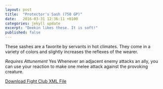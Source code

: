 ```yaml
---
layout: post
title:  "Protector's Sash (750 GP)"
date:   2016-03-31 12:36:11 +0100
categories: jekyll update
excerpt: "Deekin likes these. It is soft!"
published: false
---
```


These sashes are a favorite by servants in hot climates. They come in a variety of colors and slightly increases the reflexes of the wearer.

*Requires Attunement* Yes
Whenever an adjacent enemy attacks an ally, you can use your reaction to make one melee attack against the provoking creature.

<a href="{{site.url}}/for-the-players/items/protectors-sash.xml">Download Fight Club XML File</a>